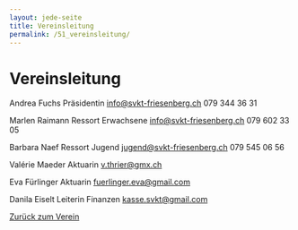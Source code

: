 ```yaml
---
layout: jede-seite
title: Vereinsleitung
permalink: /51_vereinsleitung/
---
```


# Vereinsleitung

Andrea Fuchs
Präsidentin
info@svkt-friesenberg.ch
079 344 36 31

Marlen Raimann
Ressort Erwachsene
info@svkt-friesenberg.ch
079 602 33 05

Barbara Naef
Ressort Jugend
jugend@svkt-friesenberg.ch
079 545 06 56‬

Valérie Maeder
Aktuarin
v.thrier@gmx.ch
 

Eva Fürlinger
Aktuarin
fuerlinger.eva@gmail.com
 

Danila Eiselt
Leiterin Finanzen
kasse.svkt@gmail.com


[Zurück zum Verein](/verein)